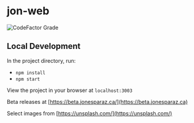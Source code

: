 # jon-web
![CodeFactor Grade](https://img.shields.io/codefactor/grade/github/JonEsparaz/jon-web)

## Local Development

In the project directory, run:

- `npm install`
- `npm start`

View the project in your browser at `localhost:3003`

Beta releases at [https://beta.jonesparaz.ca/](https://beta.jonesparaz.ca)

Select images from [https://unsplash.com/](https://unsplash.com/)
